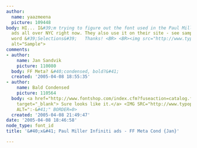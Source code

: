 ```yaml
---
author:
  name: yaazmeena
  picture: 109448
body: HI... I&#39;m trying to figure out the font used in the Paul Miller Infiniti
  ads all over NYC right now. They also use it on their site - see sample for the
  word &#39;Selections&#39;   Thanks! <BR> <BR><img src="http://www.typophile.com/forums/messages/83/69172.jpg"
  alt="Sample">
comments:
- author:
    name: Jan Sandvik
    picture: 110080
  body: FF Meta? &#40;condensed, bold?&#41;
  created: '2005-04-08 18:55:35'
- author:
    name: Bald Condensed
    picture: 110564
  body: <a href="http://www.fontshop.com/index.cfm?fuseaction=catalog.fontdetail&amp;displayfontid=FF.11052.4.16&amp;attributes.sampleSize=48&amp;sampleText=Selections&amp;sampleSize=48"
    target="_blank"> Sure looks like it.</a> <IMG SRC="http://www.typophile.com/forums/clipart/happy.gif"
    ALT=":-&#41;" BORDER=0>
  created: '2005-04-08 21:49:47'
date: '2005-04-08 18:46:58'
node_type: font_id
title: '&#40;x&#41; Paul Miller Infiniti ads - FF Meta Cond {Jan}'

---
```

